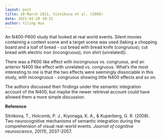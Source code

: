 ```yaml
---
layout: post
title: 20 March 2021, Sitnikova et al. (2008)
date: 2021-03-20 10:31
author: Yiling Huo
---
```

<!-- wp:paragraph -->
<p>An N400-P600 study that looked at real world events. Silent movies containing a context scene and a target scene was used (taking a chopping board and a loaf of bread - cut bread with bread knife (congruous); cut bread with electric iron (incongruous); iron shirt (unrelated)).</p>
<!-- /wp:paragraph -->

<!-- wp:paragraph -->
<p>There was a P600 like effect with incongruous vs. congruous, and an anterior N400 like effect with unrelated vs. congruous. What’s the most interesting to me is that the two effects were seemingly dissociable in this study, with incongruous - congruous showing little N400 effects and so on.</p>
<!-- /wp:paragraph -->

<!-- wp:paragraph -->
<p>The authors discussed their findings under the semantic integration account of the N400, but maybe the newer retrieval account could have allowed them a more simple discussion.</p>
<!-- /wp:paragraph -->

<!-- wp:paragraph -->
<p><strong>Reference</strong></p>
<!-- /wp:paragraph -->

<!-- wp:paragraph -->
<p>Sitnikova, T., Holcomb, P. J., Kiyonaga, K. A., &amp; Kuperberg, G. R. (2008). Two neurocognitive mechanisms of semantic integration during the comprehension of visual real-world events. <em>Journal of cognitive neuroscience</em>, <em>20</em>(11), 2037-2057.</p>
<!-- /wp:paragraph -->
